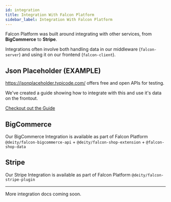 ```yaml
---
id: integration
title: Integration With Falcon Platform
sidebar_label: Integration With Falcon Platform
---
```


Falcon Platform was built around integrating with other services, from **BigCommerce** to **Stripe**.

Integrations often involve both handling data in our middleware (`falcon-server`) and using it on our frontend (`falcon-client`).

## Json Placeholder (EXAMPLE)
https://jsonplaceholder.typicode.com/ offers free and open APIs for testing.

We've created a guide showing how to integrate with this and use it's data on the frontout.

[Checkout out the Guide](cookbook/integrations/jsonplaceholder)

## BigCommerce
Our BigCommerce Integration is available as part of Falcon Platform `@deity/falcon-bigcommerce-api` + `@deity/falcon-shop-extension` + `@falcon-shop-data`

## Stripe
Our Stripe Integration is available as part of Falcon Platform `@deity/falcon-stripe-plugin`

---

More integration docs coming soon.
